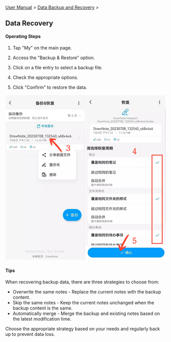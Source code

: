 [User Manual](/dragonnest/drawnote/manual/en) > [Data Backup and Recovery](/dragonnest/drawnote/manual/en/data_backup_and_recovery) >

Data Recovery
---
#### Operating Steps

1. Tap "My" on the main page.

2. Access the "Backup & Restore" option.

3. Click on a file entry to select a backup file.

4. Check the appropriate options.

5. Click "Confirm" to restore the data.

![Data Recovery](imgs/data_recovery.png)

#### Tips
When recovering backup data, there are three strategies to choose from:

- Overwrite the same notes - Replace the current notes with the backup content.
- Skip the same notes - Keep the current notes unchanged when the backup content is the same.
- Automatically merge - Merge the backup and existing notes based on the latest modification time.

Choose the appropriate strategy based on your needs and regularly back up to prevent data loss.